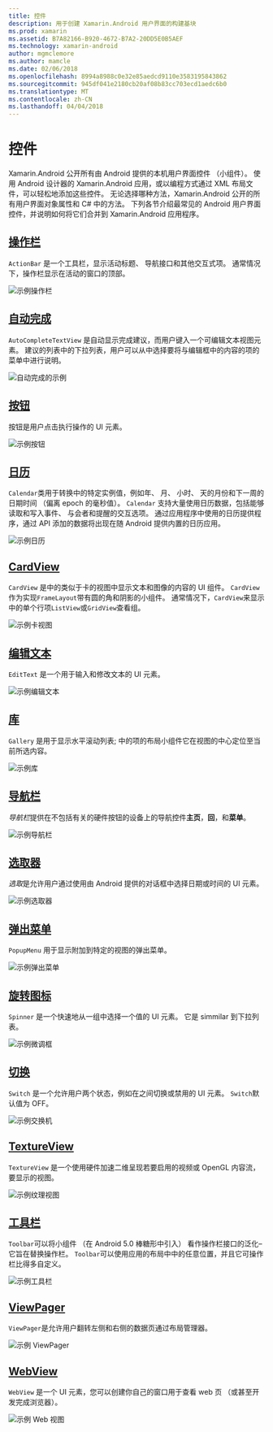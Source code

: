 ```yaml
---
title: 控件
description: 用于创建 Xamarin.Android 用户界面的构建基块
ms.prod: xamarin
ms.assetid: B7A82166-B920-4672-B7A2-20DD5E0B5AEF
ms.technology: xamarin-android
author: mgmclemore
ms.author: mamcle
ms.date: 02/06/2018
ms.openlocfilehash: 8994a8988c0e32e85aedcd9110e3583195843862
ms.sourcegitcommit: 945df041e2180cb20af08b83cc703ecd1aedc6b0
ms.translationtype: MT
ms.contentlocale: zh-CN
ms.lasthandoff: 04/04/2018
---
```

# <a name="controls"></a>控件


Xamarin.Android 公开所有由 Android 提供的本机用户界面控件 （小组件）。 使用 Android 设计器的 Xamarin.Android 应用，或以编程方式通过 XML 布局文件，可以轻松地添加这些控件。 无论选择哪种方法，Xamarin.Android 公开的所有用户界面对象属性和 C# 中的方法。 下列各节介绍最常见的 Android 用户界面控件，并说明如何将它们合并到 Xamarin.Android 应用程序。

## <a name="action-barandroiduser-interfacecontrolsaction-barmd"></a>[操作栏](~/android/user-interface/controls/action-bar.md) 

`ActionBar` 是一个工具栏，显示活动标题、 导航接口和其他交互式项。 通常情况下，操作栏显示在活动的窗口的顶部。

![示例操作栏](images/action-bar.png)


## <a name="auto-completeandroiduser-interfacecontrolsauto-completemd"></a>[自动完成](~/android/user-interface/controls/auto-complete.md)

`AutoCompleteTextView` 是自动显示完成建议，而用户键入一个可编辑文本视图元素。 建议的列表中的下拉列表，用户可以从中选择要将与编辑框中的内容的项的菜单中进行说明。

![自动完成的示例](images/auto-complete.png)


## <a name="buttonsandroiduser-interfacecontrolsbuttonsindexmd"></a>[按钮](~/android/user-interface/controls/buttons/index.md)

按钮是用户点击执行操作的 UI 元素。

![示例按钮](images/buttons.png)


## <a name="calendarandroiduser-interfacecontrolscalendarmd"></a>[日历](~/android/user-interface/controls/calendar.md)

`Calendar`类用于转换中的特定实例值，例如年、 月、 小时、 天的月份和下一周的日期时间 （偏离 epoch 的毫秒值）。
`Calendar` 支持大量使用日历数据，包括能够读取和写入事件、 与会者和提醒的交互选项。 通过应用程序中使用的日历提供程序，通过 API 添加的数据将出现在随 Android 提供内置的日历应用。

![示例日历](images/calendar.png)


## <a name="cardviewandroiduser-interfacecontrolscard-viewmd"></a>[CardView](~/android/user-interface/controls/card-view.md)

`CardView` 是中的类似于卡的视图中显示文本和图像的内容的 UI 组件。 `CardView` 作为实现`FrameLayout`带有圆的角和阴影的小组件。 通常情况下，`CardView`来显示中的单个行项`ListView`或`GridView`查看组。

![示例卡视图](images/cardview.png)


## <a name="edit-textandroiduser-interfacecontrolsedit-textmd"></a>[编辑文本](~/android/user-interface/controls/edit-text.md)

`EditText` 是一个用于输入和修改文本的 UI 元素。

![示例编辑文本](images/edit-text.png)


## <a name="galleryandroiduser-interfacecontrolsgallerymd"></a>[库](~/android/user-interface/controls/gallery.md)

`Gallery` 是用于显示水平滚动列表; 中的项的布局小组件它在视图的中心定位至当前所选内容。

![示例库](images/gallery.png)


## <a name="navigation-barandroiduser-interfacecontrolsnavigation-barmd"></a>[导航栏](~/android/user-interface/controls/navigation-bar.md)

*导航栏*提供在不包括有关的硬件按钮的设备上的导航控件**主页**，**回**，和**菜单**。

![示例导航栏](images/navigation-bar.png)


## <a name="pickersandroiduser-interfacecontrolspickersindexmd"></a>[选取器](~/android/user-interface/controls/pickers/index.md)

*选取*是允许用户通过使用由 Android 提供的对话框中选择日期或时间的 UI 元素。

![示例选取器](images/picker.png)


## <a name="popup-menuandroiduser-interfacecontrolspopup-menumd"></a>[弹出菜单](~/android/user-interface/controls/popup-menu.md)

`PopupMenu` 用于显示附加到特定的视图的弹出菜单。

![示例弹出菜单](images/popup-menu.png)


## <a name="spinnerandroiduser-interfacecontrolsspinnermd"></a>[旋转图标](~/android/user-interface/controls/spinner.md)

`Spinner` 是一个快速地从一组中选择一个值的 UI 元素。 它是 simmilar 到下拉列表。 

![示例微调框](images/spinner.png)


## <a name="switchandroiduser-interfacecontrolsswitchmd"></a>[切换](~/android/user-interface/controls/switch.md)

`Switch` 是一个允许用户两个状态，例如在之间切换或禁用的 UI 元素。 `Switch`默认值为 OFF。

![示例交换机](images/switch.png)


## <a name="textureviewandroiduser-interfacecontrolstexture-viewmd"></a>[TextureView](~/android/user-interface/controls/texture-view.md)

`TextureView` 是一个使用硬件加速二维呈现若要启用的视频或 OpenGL 内容流，要显示的视图。

![示例纹理视图](images/texture-view.png)


## <a name="toolbarandroiduser-interfacecontrolstool-barindexmd"></a>[工具栏](~/android/user-interface/controls/tool-bar/index.md)

`Toolbar`可以将小组件 （在 Android 5.0 棒糖形中引入） 看作操作栏接口的泛化&ndash;它旨在替换操作栏。 `Toolbar`可以使用应用的布局中中的任意位置，并且它可操作栏比得多自定义。

![示例工具栏](images/toolbar.png)


## <a name="viewpagerandroiduser-interfacecontrolsview-pagerindexmd"></a>[ViewPager](~/android/user-interface/controls/view-pager/index.md) 

`ViewPager`是允许用户翻转左侧和右侧的数据页通过布局管理器。

![示例 ViewPager](images/viewpager.png)


## <a name="webviewandroiduser-interfacecontrolsweb-viewmd"></a>[WebView](~/android/user-interface/controls/web-view.md)

`WebView` 是一个 UI 元素，您可以创建你自己的窗口用于查看 web 页 （或甚至开发完成浏览器）。

![示例 Web 视图](images/web-view.png)

